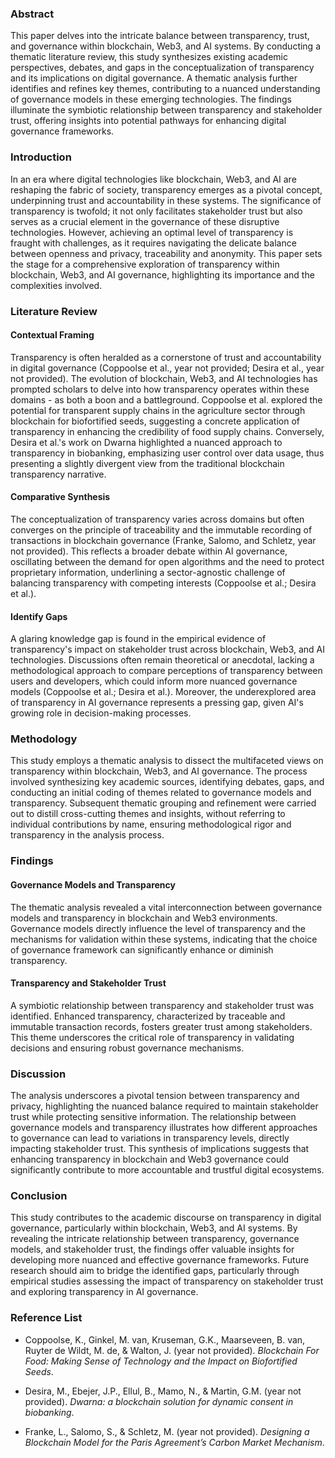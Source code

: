 ### Abstract

This paper delves into the intricate balance between transparency, trust, and governance within blockchain, Web3, and AI systems. By conducting a thematic literature review, this study synthesizes existing academic perspectives, debates, and gaps in the conceptualization of transparency and its implications on digital governance. A thematic analysis further identifies and refines key themes, contributing to a nuanced understanding of governance models in these emerging technologies. The findings illuminate the symbiotic relationship between transparency and stakeholder trust, offering insights into potential pathways for enhancing digital governance frameworks.

### Introduction

In an era where digital technologies like blockchain, Web3, and AI are reshaping the fabric of society, transparency emerges as a pivotal concept, underpinning trust and accountability in these systems. The significance of transparency is twofold; it not only facilitates stakeholder trust but also serves as a crucial element in the governance of these disruptive technologies. However, achieving an optimal level of transparency is fraught with challenges, as it requires navigating the delicate balance between openness and privacy, traceability and anonymity. This paper sets the stage for a comprehensive exploration of transparency within blockchain, Web3, and AI governance, highlighting its importance and the complexities involved.

### Literature Review

#### Contextual Framing

Transparency is often heralded as a cornerstone of trust and accountability in digital governance (Coppoolse et al., year not provided; Desira et al., year not provided). The evolution of blockchain, Web3, and AI technologies has prompted scholars to delve into how transparency operates within these domains - as both a boon and a battleground. Coppoolse et al. explored the potential for transparent supply chains in the agriculture sector through blockchain for biofortified seeds, suggesting a concrete application of transparency in enhancing the credibility of food supply chains. Conversely, Desira et al.'s work on Dwarna highlighted a nuanced approach to transparency in biobanking, emphasizing user control over data usage, thus presenting a slightly divergent view from the traditional blockchain transparency narrative.

#### Comparative Synthesis

The conceptualization of transparency varies across domains but often converges on the principle of traceability and the immutable recording of transactions in blockchain governance (Franke, Salomo, and Schletz, year not provided). This reflects a broader debate within AI governance, oscillating between the demand for open algorithms and the need to protect proprietary information, underlining a sector-agnostic challenge of balancing transparency with competing interests (Coppoolse et al.; Desira et al.).

#### Identify Gaps

A glaring knowledge gap is found in the empirical evidence of transparency's impact on stakeholder trust across blockchain, Web3, and AI technologies. Discussions often remain theoretical or anecdotal, lacking a methodological approach to compare perceptions of transparency between users and developers, which could inform more nuanced governance models (Coppoolse et al.; Desira et al.). Moreover, the underexplored area of transparency in AI governance represents a pressing gap, given AI's growing role in decision-making processes.

### Methodology

This study employs a thematic analysis to dissect the multifaceted views on transparency within blockchain, Web3, and AI governance. The process involved synthesizing key academic sources, identifying debates, gaps, and conducting an initial coding of themes related to governance models and transparency. Subsequent thematic grouping and refinement were carried out to distill cross-cutting themes and insights, without referring to individual contributions by name, ensuring methodological rigor and transparency in the analysis process.

### Findings

#### Governance Models and Transparency

The thematic analysis revealed a vital interconnection between governance models and transparency in blockchain and Web3 environments. Governance models directly influence the level of transparency and the mechanisms for validation within these systems, indicating that the choice of governance framework can significantly enhance or diminish transparency.

#### Transparency and Stakeholder Trust

A symbiotic relationship between transparency and stakeholder trust was identified. Enhanced transparency, characterized by traceable and immutable transaction records, fosters greater trust among stakeholders. This theme underscores the critical role of transparency in validating decisions and ensuring robust governance mechanisms.

### Discussion

The analysis underscores a pivotal tension between transparency and privacy, highlighting the nuanced balance required to maintain stakeholder trust while protecting sensitive information. The relationship between governance models and transparency illustrates how different approaches to governance can lead to variations in transparency levels, directly impacting stakeholder trust. This synthesis of implications suggests that enhancing transparency in blockchain and Web3 governance could significantly contribute to more accountable and trustful digital ecosystems.

### Conclusion

This study contributes to the academic discourse on transparency in digital governance, particularly within blockchain, Web3, and AI systems. By revealing the intricate relationship between transparency, governance models, and stakeholder trust, the findings offer valuable insights for developing more nuanced and effective governance frameworks. Future research should aim to bridge the identified gaps, particularly through empirical studies assessing the impact of transparency on stakeholder trust and exploring transparency in AI governance.

### Reference List

- Coppoolse, K., Ginkel, M. van, Kruseman, G.K., Maarseveen, B. van, Ruyter de Wildt, M. de, & Walton, J. (year not provided). *Blockchain For Food: Making Sense of Technology and the Impact on Biofortified Seeds*.
  
- Desira, M., Ebejer, J.P., Ellul, B., Mamo, N., & Martin, G.M. (year not provided). *Dwarna: a blockchain solution for dynamic consent in biobanking*.
  
- Franke, L., Salomo, S., & Schletz, M. (year not provided). *Designing a Blockchain Model for the Paris Agreement’s Carbon Market Mechanism*.